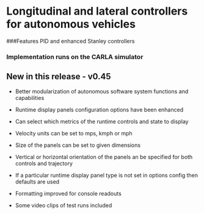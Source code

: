 
# Longitudinal and lateral controllers for autonomous vehicles

###Features PID and enhanced Stanley controllers
### Implementation runs on the CARLA simulator


## New in this release - v0.45

- Better modularization of autonomous software system functions and capabilities

* Runtime display panels configuration options have been enhanced

* Can select which metrics of the runtime controls and state to display

* Velocity units can be set to mps, kmph or mph

* Size of the panels can be set to given dimensions

* Vertical or horizontal orientation of the panels an be specified for both controls and trajectory

* If a particular runtime display panel type is not set in options config then defaults are used

* Formatting improved for console readouts

* Some video clips of test runs included





